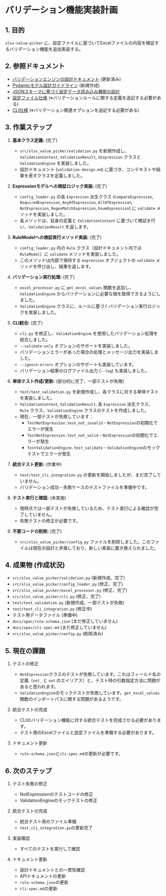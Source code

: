 # バリデーション機能実装計画

## 1. 目的

`xlsx-value-picker` に、設定ファイルに基づいてExcelファイルの内容を検証するバリデーション機能を追加実装する。

## 2. 参照ドキュメント

-   [バリデーションエンジンの設計ドキュメント](../design/validation-design.md) (更新済み)
-   [Pydanticモデル設計ガイドライン](../guide/pydantic-model-design-guideline.md) (新規作成)
-   [JSONスキーマに基づく設定データ読み込み機能の設計](../design/config-loader-design.md)
-   [設定ファイル仕様](../spec/rule-schema.json) (※バリデーションルールに関する定義を追記する必要がある)
-   [CLI仕様](../spec/cli-spec.md) (※バリデーション関連オプションを追記する必要がある)

## 3. 作業ステップ

1.  **基本クラス定義:** (完了)
    *   `src/xlsx_value_picker/validation.py` を新規作成し、`ValidationContext`, `ValidationResult`, `IExpression` クラスと `ValidationEngine` を実装しました。
    *   設計ドキュメント (`validation-design.md`) に基づき、コンテキストや結果を表すクラスを定義しました。

2.  **Expressionモデルへの検証ロジック実装:** (完了)
    *   `config_loader.py` の各 `Expression` 派生クラス (`CompareExpression`, `RequiredExpression`, `AnyOfExpression`, `AllOfExpression`, `NotExpression`, `RegexMatchExpression`, `EnumExpression`) に `validate` メソッドを実装しました。
    *   各メソッドは、自身の定義と `ValidationContext` に基づいて検証を行い、`ValidationResult` を返します。

3.  **RuleModelへの検証実行メソッド実装:** (完了)
    *   `config_loader.py` 内の `Rule` クラス（設計ドキュメント内では `RuleModel`）に `validate` メソッドを実装しました。
    *   このメソッドは内部で保持する `expression` オブジェクトの `validate` メソッドを呼び出し、結果を返します。

4.  **バリデーション実行処理:** (完了)
    *   `excel_processor.py` に `get_excel_values` 関数を追加し、`ValidationEngine` からバリデーションに必要な値を取得できるようにしました。
    *   `ValidationEngine` クラスに、ルールに基づくバリデーション実行ロジックを実装しました。

5.  **CLI統合:** (完了)
    *   `cli.py` を修正し、`ValidationEngine` を使用したバリデーション処理を統合しました。
    *   `--validate-only` オプションのサポートを実装しました。
    *   バリデーションエラーがあった場合の処理とメッセージ出力を実装しました。
    *   `--ignore-errors` オプションのサポートも実装しています。
    *   バリデーション結果のログファイル出力 (`--log`) も実装しました。

6.  **単体テスト作成/更新:** (部分的に完了、一部テストが失敗)
    *   `test/test_validation.py` を新規作成し、各クラスに対する単体テストを実装しました。
    *   `ValidationContext`, `ValidationResult`, 各 `Expression` 派生クラス、`Rule` クラス、`ValidationEngine` クラスのテストを作成しました。
    *   現在、一部テストが失敗しています：
        - `TestNotExpression.test_not_invalid` - `NotExpression`の初期化でエラーが発生
        - `TestNotExpression.test_not_valid` - `NotExpression`の初期化でエラーが発生 
        - `TestValidationEngine.test_validate` - `ValidationEngine`のモックテストでエラーが発生

7.  **統合テスト更新:** (作業中)
    *   `test/test_cli_integration.py` の更新を開始しましたが、まだ完了していません。
    *   バリデーション成功・失敗ケースのテストファイルを準備中です。

8.  **テスト実行と確認:** (未実施)
    *   現時点では一部テストが失敗しているため、テスト実行による確認が完了していません。
    *   失敗テストの修正が必要です。
    
9.  **不要コードの削除:** (完了)
    *   `src/xlsx_value_picker/config.py` ファイルを削除しました。このファイルは現在の設計と矛盾しており、新しい実装に置き換えられました。

## 4. 成果物 (作成状況)

-   `src/xlsx_value_picker/validation.py` (新規作成、完了)
-   `src/xlsx_value_picker/config_loader.py` (修正、完了)
-   `src/xlsx_value_picker/excel_processor.py` (修正、完了)
-   `src/xlsx_value_picker/cli.py` (修正、完了)
-   `test/test_validation.py` (新規作成、一部テストが失敗)
-   `test/test_cli_integration.py` (修正中)
-   テスト用データファイル (準備中)
-   `docs/spec/rule-schema.json` (まだ修正していません)
-   `docs/spec/cli-spec.md` (まだ修正していません)
-   `src/xlsx_value_picker/config.py` (削除済み)

## 5. 現在の課題

1. テストの修正
   - `NotExpression`クラスのテストが失敗しています。これはフィールド名の定義（`not_` と `not` のエイリアス）と、テスト時の引数指定方法に問題があると思われます。
   - `ValidationEngine`のモックテストが失敗しています。`get_excel_values`関数のインポートパスに関する問題があるようです。

2. 統合テストの完成
   - CLIのバリデーション機能に対する統合テストを完成させる必要があります。
   - テスト用のExcelファイルと設定ファイルを準備する必要があります。

3. ドキュメント更新
   - `rule-schema.json`と`cli-spec.md`の更新が必要です。

## 6. 次のステップ

1. テスト失敗の修正
   - NotExpressionのテストコードの修正
   - ValidationEngineのモックテストの修正

2. 統合テストの完成
   - 統合テスト用のファイル準備
   - `test_cli_integration.py`の更新完了

3. 実装確認
   - すべてのテストを実行して確認

4. ドキュメント更新
   - 設計ドキュメントとの一貫性確認
   - APIドキュメントの更新
   - `rule-schema.json`の更新
   - `cli-spec.md`の更新
